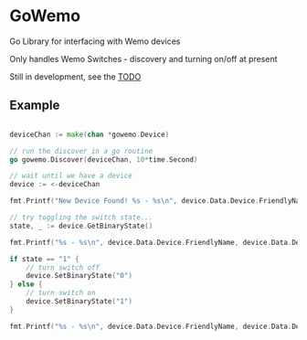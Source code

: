 # GoWemo

Go Library for interfacing with Wemo devices

Only handles Wemo Switches - discovery and turning on/off at present

Still in development, see the [TODO](TODO.md)

## Example

```go

deviceChan := make(chan *gowemo.Device)

// run the discover in a go routine
go gowemo.Discover(deviceChan, 10*time.Second)

// wait until we have a device
device := <-deviceChan

fmt.Printf("New Device Found! %s - %s\n", device.Data.Device.FriendlyName, device.Data.Device.BinaryState)

// try toggling the switch state...
state, _ := device.GetBinaryState()

fmt.Printf("%s - %s\n", device.Data.Device.FriendlyName, device.Data.Device.BinaryState)

if state == "1" {
    // turn switch off
    device.SetBinaryState("0")
} else {
    // turn switch on
    device.SetBinaryState("1")
}

fmt.Printf("%s - %s\n", device.Data.Device.FriendlyName, device.Data.Device.BinaryState)

```
